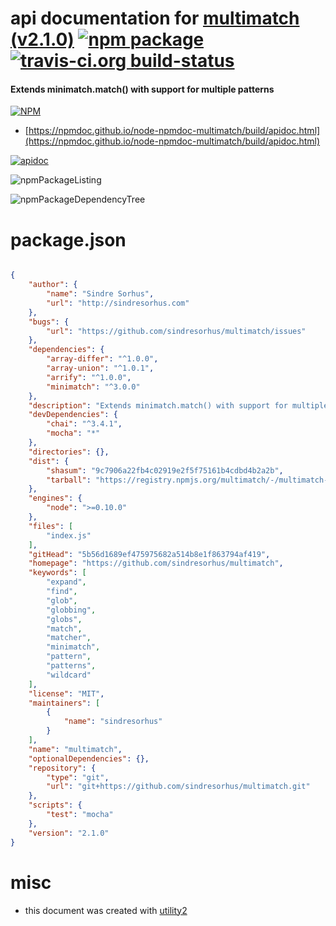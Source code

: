 # api documentation for  [multimatch (v2.1.0)](https://github.com/sindresorhus/multimatch)  [![npm package](https://img.shields.io/npm/v/npmdoc-multimatch.svg?style=flat-square)](https://www.npmjs.org/package/npmdoc-multimatch) [![travis-ci.org build-status](https://api.travis-ci.org/npmdoc/node-npmdoc-multimatch.svg)](https://travis-ci.org/npmdoc/node-npmdoc-multimatch)
#### Extends minimatch.match() with support for multiple patterns

[![NPM](https://nodei.co/npm/multimatch.png?downloads=true&downloadRank=true&stars=true)](https://www.npmjs.com/package/multimatch)

- [https://npmdoc.github.io/node-npmdoc-multimatch/build/apidoc.html](https://npmdoc.github.io/node-npmdoc-multimatch/build/apidoc.html)

[![apidoc](https://npmdoc.github.io/node-npmdoc-multimatch/build/screenCapture.buildCi.browser.%252Ftmp%252Fbuild%252Fapidoc.html.png)](https://npmdoc.github.io/node-npmdoc-multimatch/build/apidoc.html)

![npmPackageListing](https://npmdoc.github.io/node-npmdoc-multimatch/build/screenCapture.npmPackageListing.svg)

![npmPackageDependencyTree](https://npmdoc.github.io/node-npmdoc-multimatch/build/screenCapture.npmPackageDependencyTree.svg)



# package.json

```json

{
    "author": {
        "name": "Sindre Sorhus",
        "url": "http://sindresorhus.com"
    },
    "bugs": {
        "url": "https://github.com/sindresorhus/multimatch/issues"
    },
    "dependencies": {
        "array-differ": "^1.0.0",
        "array-union": "^1.0.1",
        "arrify": "^1.0.0",
        "minimatch": "^3.0.0"
    },
    "description": "Extends minimatch.match() with support for multiple patterns",
    "devDependencies": {
        "chai": "^3.4.1",
        "mocha": "*"
    },
    "directories": {},
    "dist": {
        "shasum": "9c7906a22fb4c02919e2f5f75161b4cdbd4b2a2b",
        "tarball": "https://registry.npmjs.org/multimatch/-/multimatch-2.1.0.tgz"
    },
    "engines": {
        "node": ">=0.10.0"
    },
    "files": [
        "index.js"
    ],
    "gitHead": "5b56d1689ef475975682a514b8e1f863794af419",
    "homepage": "https://github.com/sindresorhus/multimatch",
    "keywords": [
        "expand",
        "find",
        "glob",
        "globbing",
        "globs",
        "match",
        "matcher",
        "minimatch",
        "pattern",
        "patterns",
        "wildcard"
    ],
    "license": "MIT",
    "maintainers": [
        {
            "name": "sindresorhus"
        }
    ],
    "name": "multimatch",
    "optionalDependencies": {},
    "repository": {
        "type": "git",
        "url": "git+https://github.com/sindresorhus/multimatch.git"
    },
    "scripts": {
        "test": "mocha"
    },
    "version": "2.1.0"
}
```



# misc
- this document was created with [utility2](https://github.com/kaizhu256/node-utility2)

